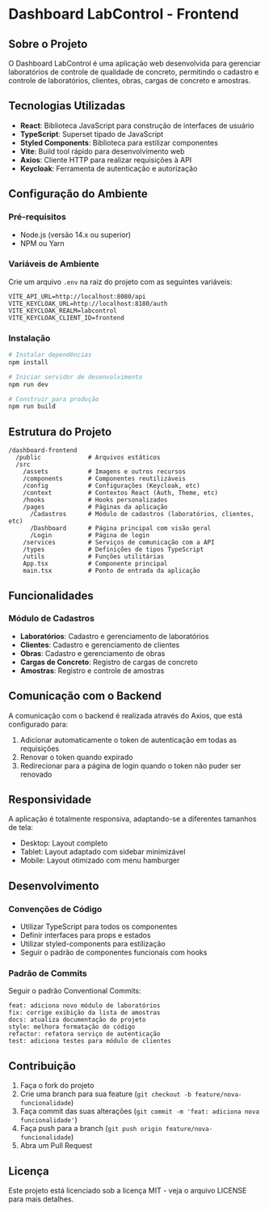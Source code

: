 # Dashboard LabControl - Frontend

## Sobre o Projeto

O Dashboard LabControl é uma aplicação web desenvolvida para gerenciar laboratórios de controle de qualidade de concreto, permitindo o cadastro e controle de laboratórios, clientes, obras, cargas de concreto e amostras.

## Tecnologias Utilizadas

- **React**: Biblioteca JavaScript para construção de interfaces de usuário
- **TypeScript**: Superset tipado de JavaScript
- **Styled Components**: Biblioteca para estilizar componentes
- **Vite**: Build tool rápido para desenvolvimento web
- **Axios**: Cliente HTTP para realizar requisições à API
- **Keycloak**: Ferramenta de autenticação e autorização

## Configuração do Ambiente

### Pré-requisitos

- Node.js (versão 14.x ou superior)
- NPM ou Yarn

### Variáveis de Ambiente

Crie um arquivo `.env` na raiz do projeto com as seguintes variáveis:

```
VITE_API_URL=http://localhost:8080/api
VITE_KEYCLOAK_URL=http://localhost:8180/auth
VITE_KEYCLOAK_REALM=labcontrol
VITE_KEYCLOAK_CLIENT_ID=frontend
```

### Instalação

```bash
# Instalar dependências
npm install

# Iniciar servidor de desenvolvimento
npm run dev

# Construir para produção
npm run build
```

## Estrutura do Projeto

```
/dashboard-frontend
  /public             # Arquivos estáticos
  /src
    /assets           # Imagens e outros recursos
    /components       # Componentes reutilizáveis
    /config           # Configurações (Keycloak, etc)
    /context          # Contextos React (Auth, Theme, etc)
    /hooks            # Hooks personalizados
    /pages            # Páginas da aplicação
      /Cadastros      # Módulo de cadastros (laboratórios, clientes, etc)
      /Dashboard      # Página principal com visão geral
      /Login          # Página de login
    /services         # Serviços de comunicação com a API
    /types            # Definições de tipos TypeScript
    /utils            # Funções utilitárias
    App.tsx           # Componente principal
    main.tsx          # Ponto de entrada da aplicação
```

## Funcionalidades

### Módulo de Cadastros

- **Laboratórios**: Cadastro e gerenciamento de laboratórios
- **Clientes**: Cadastro e gerenciamento de clientes
- **Obras**: Cadastro e gerenciamento de obras
- **Cargas de Concreto**: Registro de cargas de concreto
- **Amostras**: Registro e controle de amostras

## Comunicação com o Backend

A comunicação com o backend é realizada através do Axios, que está configurado para:

1. Adicionar automaticamente o token de autenticação em todas as requisições
2. Renovar o token quando expirado
3. Redirecionar para a página de login quando o token não puder ser renovado

## Responsividade

A aplicação é totalmente responsiva, adaptando-se a diferentes tamanhos de tela:

- Desktop: Layout completo
- Tablet: Layout adaptado com sidebar minimizável
- Mobile: Layout otimizado com menu hamburger

## Desenvolvimento

### Convenções de Código

- Utilizar TypeScript para todos os componentes
- Definir interfaces para props e estados
- Utilizar styled-components para estilização
- Seguir o padrão de componentes funcionais com hooks

### Padrão de Commits

Seguir o padrão Conventional Commits:

```
feat: adiciona novo módulo de laboratórios
fix: corrige exibição da lista de amostras
docs: atualiza documentação do projeto
style: melhora formatação do código
refactor: refatora serviço de autenticação
test: adiciona testes para módulo de clientes
```

## Contribuição

1. Faça o fork do projeto
2. Crie uma branch para sua feature (`git checkout -b feature/nova-funcionalidade`)
3. Faça commit das suas alterações (`git commit -m 'feat: adiciona nova funcionalidade'`)
4. Faça push para a branch (`git push origin feature/nova-funcionalidade`)
5. Abra um Pull Request

## Licença

Este projeto está licenciado sob a licença MIT - veja o arquivo LICENSE para mais detalhes.
